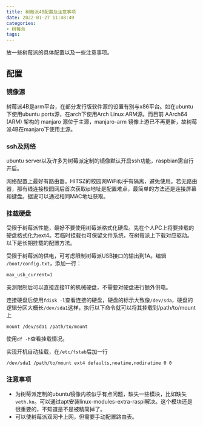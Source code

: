 ```yaml
---
title: 树莓派4B配置及注意事项
date: 2022-01-27 11:48:49
categories:
- 树莓派
tags:
---
```

放一些树莓派的具体配置以及一些注意事项。
<!-- more -->
## 配置

### 镜像源

树莓派4B是arm平台，在部分发行版软件源的设置有别与x86平台。如在ubuntu下使用ubuntu ports源，在arch下使用Arch Linux ARM源。而目前 AArch64 (ARM) 架构的 manjaro 源位于主源，manjaro-arm 镜像上游已不再更新，故树莓派4B在manjaro下使用主源。

### ssh及网络

ubuntu server以及许多为树莓派定制的镜像默认开启ssh功能，raspbian需自行开启。

网络配置上最好有路由器。HITSZ的校园网WiFi似乎有隔离，避免使用。若无路由器，那有线连接校园网后首次获取ip地址是配置难点，最简单的方法还是连接屏幕和键盘。据说可以通过相同MAC地址获取。

### 挂载硬盘

受限于树莓派性能，最好不要使用树莓派格式化硬盘。先在个人PC上将要挂载的硬盘格式化为ext4。若临时挂载也可保留文件系统，在树莓派上下载对应驱动。以下是长期挂载的配置方法。

受限于树莓派的供电，可考虑限制树莓派USB接口的输出到1A。编辑 `/boot/config.txt`，添加一行：
```txt
max_usb_current=1
```
亲测限制后可以直接连接1T的机械硬盘，不需要对硬盘进行额外供电。

连接硬盘后使用`fdisk -l`查看连接的硬盘，硬盘的标示大致像`/dev/sda`，硬盘的逻辑分区大概长`/dev/sda1`这样，执行以下命令就可以将其挂载到/path/to/mount上
```shell
mount /dev/sda1 /path/to/mount
```
使用`df -h`查看挂载情况。

实现开机自动挂载，在`/etc/fstab`后加一行
```
/dev/sda1 /path/to/mount ext4 defaults,noatime,nodiratime 0 0
```

### 注意事项

- 为树莓派定制的ubuntu镜像内核似乎有点问题，缺失一些模块，比如缺失`veth.ko`。可以通过apt安装linux-modules-extra-raspi解决。这个模块还是很重要的，不知道是不是被精简掉了。
- 可以使树莓派双网卡上网，但需要手动配置路由表。
